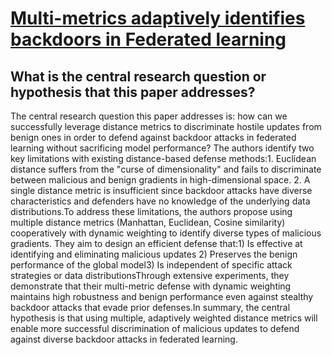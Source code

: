 # [Multi-metrics adaptively identifies backdoors in Federated learning](https://arxiv.org/abs/2303.06601)

## What is the central research question or hypothesis that this paper addresses?

The central research question this paper addresses is: how can we successfully leverage distance metrics to discriminate hostile updates from benign ones in order to defend against backdoor attacks in federated learning without sacrificing model performance? The authors identify two key limitations with existing distance-based defense methods:1. Euclidean distance suffers from the "curse of dimensionality" and fails to discriminate between malicious and benign gradients in high-dimensional space. 2. A single distance metric is insufficient since backdoor attacks have diverse characteristics and defenders have no knowledge of the underlying data distributions.To address these limitations, the authors propose using multiple distance metrics (Manhattan, Euclidean, Cosine similarity) cooperatively with dynamic weighting to identify diverse types of malicious gradients. They aim to design an efficient defense that:1) Is effective at identifying and eliminating malicious updates 2) Preserves the benign performance of the global model3) Is independent of specific attack strategies or data distributionsThrough extensive experiments, they demonstrate that their multi-metric defense with dynamic weighting maintains high robustness and benign performance even against stealthy backdoor attacks that evade prior defenses.In summary, the central hypothesis is that using multiple, adaptively weighted distance metrics will enable more successful discrimination of malicious updates to defend against diverse backdoor attacks in federated learning.
